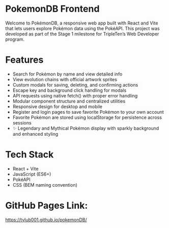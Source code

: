 # PokemonDB Frontend
Welcome to PokémonDB, a responsive web app built with React and Vite that lets users explore Pokémon data using the PokéAPI. This project was developed as part of the Stage 1 milestone for TripleTen’s Web Developer program.

# Features

- Search for Pokémon by name and view detailed info
- View evolution chains with official artwork sprites
- Custom modals for saving, deleting, and confirming actions
- Escape key and background click handling for modals
- API requests using native fetch() with proper error handling
- Modular component structure and centralized utilities
- Responsive design for desktop and mobile
- Register and login pages to save favorite Pokémon to your own account
- Favorite Pokémon are stored using localStorage for persistence across sessions
- ✨ Legendary and Mythical Pokémon display with sparkly background and enhanced styling


# Tech Stack

- React + Vite
- JavaScript (ES6+)
- PokéAPI
- CSS (BEM naming convention)

# GitHub Pages Link:

https://tylub001.github.io/pokemonDB/
